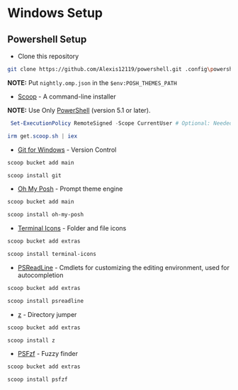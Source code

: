# Windows Setup

## Powershell Setup

* Clone this repository
```sh
git clone https://github.com/Alexis12119/powershell.git .config\powershell
```
**NOTE:** Put `nightly.omp.json` in the `$env:POSH_THEMES_PATH`

* [Scoop](https://scoop.sh/) - A command-line installer

**NOTE:** Use Only [PowerShell](https://github.com/PowerShell/PowerShell) (version 5.1 or later). 

```ps1
 Set-ExecutionPolicy RemoteSigned -Scope CurrentUser # Optional: Needed to run a remote script the first time
```

```ps1
irm get.scoop.sh | iex
```

* [Git for Windows](https://gitforwindows.org/) - Version Control

```ps1
scoop bucket add main
```

```ps1
scoop install git
```

* [Oh My Posh](https://ohmyposh.dev/) - Prompt theme engine

```ps1
scoop bucket add main
```

```ps1
scoop install oh-my-posh
```

* [Terminal Icons](https://github.com/devblackops/Terminal-Icons) - Folder and file icons

```ps1
scoop bucket add extras
```

```ps1
scoop install terminal-icons
```

* [PSReadLine](https://docs.microsoft.com/en-us/powershell/module/psreadline/?view=powershell-7.2) - Cmdlets for customizing the editing environment, used for autocompletion

```ps1
scoop bucket add extras
```

```ps1
scoop install psreadline
```

* [z](https://www.powershellgallery.com/packages/z/1.1.13) - Directory jumper

```ps1
scoop bucket add extras
```

```ps1
scoop install z
```

* [PSFzf](https://github.com/kelleyma49/PSFzf) - Fuzzy finder

```ps1
scoop bucket add extras
```

```ps1
scoop install psfzf
```
